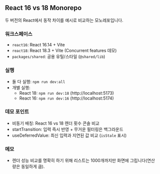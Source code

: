 ## React 16 vs 18 Monorepo

두 버전의 React에서 동작 차이를 예시로 비교하는 모노레포입니다.

### 워크스페이스
- `react16`: React 16.14 + Vite
- `react18`: React 18.3 + Vite (Concurrent features 데모)
- `packages/shared`: 공용 유틸/스타일 (`@shared/lib`)

### 실행
- 둘 다 실행: `npm run dev:all`
- 개별 실행:
  - React 18: `npm run dev:18` (http://localhost:5173)
  - React 16: `npm run dev:16` (http://localhost:5174)

### 데모 포인트
- 비동기 배칭: React 16 vs 18 렌더 횟수 콘솔 비교
- startTransition: 입력 즉시 반영 + 무거운 필터링은 백그라운드
- useDeferredValue: 최신 입력과 지연된 값 비교 (`isStale` 표시)

### 메모
- 렌더 성능 비교를 명확히 하기 위해 리스트는 1000개까지만 화면에 그립니다(연산량은 동일하게 큼).

